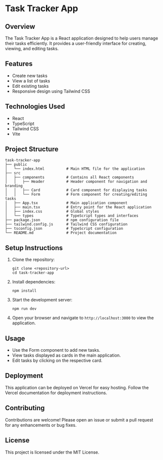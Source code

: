 # Task Tracker App

## Overview
The Task Tracker App is a React application designed to help users manage their tasks efficiently. It provides a user-friendly interface for creating, viewing, and editing tasks.

## Features
- Create new tasks
- View a list of tasks
- Edit existing tasks
- Responsive design using Tailwind CSS

## Technologies Used
- React
- TypeScript
- Tailwind CSS
- Vite

## Project Structure
```
task-tracker-app
├── public
│   └── index.html          # Main HTML file for the application
├── src
│   ├── components          # Contains all React components
│   │   ├── Header          # Header component for navigation and branding
│   │   ├── Card            # Card component for displaying tasks
│   │   └── Form            # Form component for creating/editing tasks
│   ├── App.tsx             # Main application component
│   ├── main.tsx            # Entry point for the React application
│   ├── index.css           # Global styles
│   └── types               # TypeScript types and interfaces
├── package.json            # npm configuration file
├── tailwind.config.js      # Tailwind CSS configuration
├── tsconfig.json           # TypeScript configuration
└── README.md               # Project documentation
```

## Setup Instructions
1. Clone the repository:
   ```
   git clone <repository-url>
   cd task-tracker-app
   ```

2. Install dependencies:
   ```
   npm install
   ```

3. Start the development server:
   ```
   npm run dev
   ```

4. Open your browser and navigate to `http://localhost:3000` to view the application.

## Usage
- Use the Form component to add new tasks.
- View tasks displayed as cards in the main application.
- Edit tasks by clicking on the respective card.

## Deployment
This application can be deployed on Vercel for easy hosting. Follow the Vercel documentation for deployment instructions.

## Contributing
Contributions are welcome! Please open an issue or submit a pull request for any enhancements or bug fixes.

## License
This project is licensed under the MIT License.